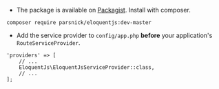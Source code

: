 
* The package is available on [Packagist](https://packagist.org/packages/parsnick/eloquentjs). Install with composer.
  
```language-bash
composer require parsnick/eloquentjs:dev-master
```

* Add the service provider to `config/app.php` **before** your application's `RouteServiceProvider`.
  
```language-php
'providers' => [
    // ...
    EloquentJs\EloquentJsServiceProvider::class,
    // ...
];
```

